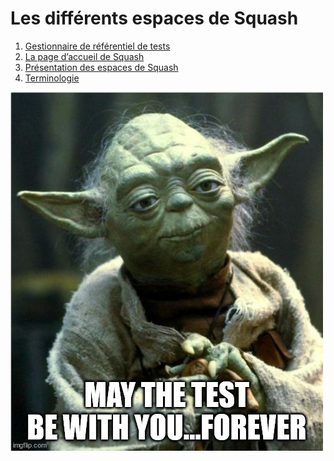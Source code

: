 # Les différents espaces de Squash

1. [Gestionnaire de référentiel de tests](./1.1.1.gestionnaire-referentiel-tests.md)
2. [La page d’accueil de Squash](../../1.1.2.page-accueil-squash.md)
3. [Présentation des espaces de Squash](../../../1.1.3.presentation-espaces.md)
4. [Terminologie](../../../1.1.4.terminologie.md)

![Yoda](resources/yoda.jpg)

<!--stackedit_data:
eyJoaXN0b3J5IjpbNjc0MjU3OTkxXX0=
-->
